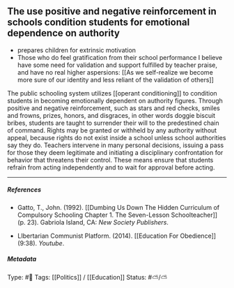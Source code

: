 ## The use positive and negative reinforcement in schools condition students for emotional dependence on authority # 

- prepares children for extrinsic motivation
- Those who do feel gratification from their school performance I believe have some need for validation and support fulfilled by teacher praise, and have no real higher aspersions: [[As we self-realize we become more sure of our identity and less reliant of the validation of others]]

The public schooling system utilizes [[operant conditioning]] to condition students in becoming emotionally dependent on authority figures. Through positive and negative reinforcement, such as stars and red checks, smiles and frowns, prizes, honors, and disgraces, in other words doggie biscuit bribes, students are taught to surrender their will to the predestined chain of command. Rights may be granted or withheld by any authority without appeal, because rights do not exist inside a school unless school authorities say they do. Teachers intervene in many personal decisions, issuing a pass for those they deem legitimate and initiating a disciplinary confrontation for behavior that threatens their control. These means ensure that students refrain from acting independently and to wait for approval before acting.

___

##### References

- Gatto, T., John. (1992). [[Dumbing Us Down The Hidden Curriculum of Compulsory Schooling Chapter 1. The Seven-Lesson Schoolteacher]] (p. 23). Gabriola Island, CA: _New Society Publishers_.

- LIbertarian Communist Platform. (2014). [[Education For Obedience]] (9:38). _Youtube_.

##### Metadata

Type: #🔴 
Tags: [[Politics]] / [[Education]]
Status: #⛅️/⛅️ 